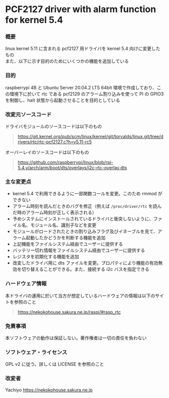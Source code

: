 # PCF2127 driver with alarm function for kernel 5.4

### 概要
linux kernel 5.11 に含まれる pcf2127 用ドライバを kernel 5.4 向けに変更したもの  
また、以下に示す目的のためにいくつかの機能を追加している

### 目的
raspberrypi 4B と Ubuntu Server 20.04.2 LTS 64bit 環境で作成しており、この環境下に於いて
rtc である pcf2129 のアラーム割り込みを使って PI の GPIO3 を制御し、halt 状態から起動させることを目的としている

### 改変元ソースコード
ドライバモジュールのソースコードは以下のもの  
> <https://git.kernel.org/pub/scm/linux/kernel/git/torvalds/linux.git/tree/drivers/rtc/rtc-pcf2127.c?h=v5.11-rc5>

オーバーレイのソースコードは以下のもの  
> <https://github.com/raspberrypi/linux/blob/rpi-5.4.y/arch/arm/boot/dts/overlays/i2c-rtc-overlay.dts>

### 主な変更点
* kernel 5.4 で利用できるように一部関数コールを変更。このため rmmod ができない
* アラーム時刻を読んだときのバグを修正（例えば `/proc/driver/rtc` を読んだ時のアラーム時刻が正しく表示される）
* 予めシステムにインストールされているドライバと衝突しないように、ファイル名、モジュール名、識別子などを変更
* モジュールがロードされたときの割り込みフラグ及びイネーブルを見て、アラーム起動したかどうかを判断する機能を追加
* 上記機能をファイルシステム経由でユーザーに提供する
* バッテリー切れ情報をファイルシステム経由でユーザーに提供する
* レジスタを初期化する機能を追加
* 改変したドライバ用に dts ファイルを変更。プロパティにより機能の有効無効を切り替えることができる。また、接続する i2c バスを指定できる

### ハードウェア情報
本ドライバの運用に於いて当方が想定しているハードウェアの情報は以下のサイトを参照のこと

> <https://nekokohouse.sakura.ne.jp/raspi/#rasp_rtc>

### 免責事項
本ソフトウェアの動作は保証しない。著作権者は一切の責任を負わない

### ソフトウェア・ライセンス
GPL v2 に従う。詳しくは LICENSE を参照のこと

### 改変者
Yachiyo https://nekokohouse.sakura.ne.jp
